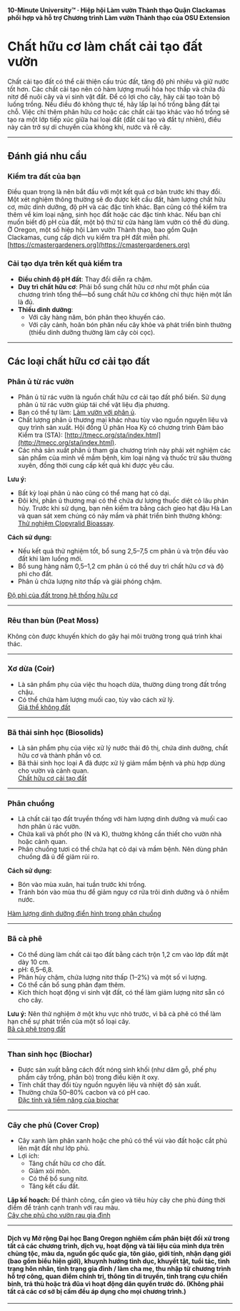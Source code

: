 #### 10-Minute University™ · Hiệp hội Làm vườn Thành thạo Quận Clackamas phối hợp và hỗ trợ Chương trình Làm vườn Thành thạo của OSU Extension

# Chất hữu cơ làm chất cải tạo đất vườn

Chất cải tạo đất có thể cải thiện cấu trúc đất, tăng độ phì nhiêu và giữ nước tốt hơn. Các chất cải tạo nên có hàm lượng muối hóa học thấp và chứa đủ nitơ để nuôi cây và vi sinh vật đất. Để có lợi cho cây, hãy cải tạo toàn bộ luống trồng. Nếu điều đó không thực tế, hãy lấp lại hố trồng bằng đất tại chỗ. Việc chỉ thêm phân hữu cơ hoặc các chất cải tạo khác vào hố trồng sẽ tạo ra một lớp tiếp xúc giữa hai loại đất (đất cải tạo và đất tự nhiên), điều này cản trở sự di chuyển của không khí, nước và rễ cây.

---

## Đánh giá nhu cầu

### Kiểm tra đất của bạn

Điều quan trọng là nên bắt đầu với một kết quả cơ bản trước khi thay đổi. Một xét nghiệm thông thường sẽ đo được kết cấu đất, hàm lượng chất hữu cơ, mức dinh dưỡng, độ pH và các đặc tính khác. Bạn cũng có thể kiểm tra thêm về kim loại nặng, sinh học đất hoặc các đặc tính khác. Nếu bạn chỉ muốn biết độ pH của đất, một bộ thử từ cửa hàng làm vườn có thể đủ dùng. Ở Oregon, một số hiệp hội Làm vườn Thành thạo, bao gồm Quận Clackamas, cung cấp dịch vụ kiểm tra pH đất miễn phí.  
[https://cmastergardeners.org](https://cmastergardeners.org)

### Cải tạo dựa trên kết quả kiểm tra

- **Điều chỉnh độ pH đất**: Thay đổi diễn ra chậm.
- **Duy trì chất hữu cơ**: Phải bổ sung chất hữu cơ như một phần của chương trình tổng thể—bổ sung chất hữu cơ không chỉ thực hiện một lần là đủ.
- **Thiếu dinh dưỡng**:
  - Với cây hàng năm, bón phân theo khuyến cáo.
  - Với cây cảnh, hoãn bón phân nếu cây khỏe và phát triển bình thường (thiếu dinh dưỡng thường làm cây còi cọc).

---

## Các loại chất hữu cơ cải tạo đất

### Phân ủ từ rác vườn

- Phân ủ từ rác vườn là nguồn chất hữu cơ cải tạo đất phổ biến. Sử dụng phân ủ từ rác vườn giúp tái chế vật liệu địa phương.
- Bạn có thể tự làm: [Làm vườn với phân ủ](https://cmastergardeners.files.wordpress.com/2022/02/gardening-with-compost.pdf).
- Chất lượng phân ủ thương mại khác nhau tùy vào nguồn nguyên liệu và quy trình sản xuất. Hội đồng Ủ phân Hoa Kỳ có chương trình Đảm bảo Kiểm tra (STA): [http://tmecc.org/sta/index.html](http://tmecc.org/sta/index.html).
- Các nhà sản xuất phân ủ tham gia chương trình này phải xét nghiệm các sản phẩm của mình về mầm bệnh, kim loại nặng và thuốc trừ sâu thường xuyên, đồng thời cung cấp kết quả khi được yêu cầu.

**Lưu ý:**

- Bất kỳ loại phân ủ nào cũng có thể mang hạt cỏ dại.
- Đôi khi, phân ủ thương mại có thể chứa dư lượng thuốc diệt cỏ lâu phân hủy. Trước khi sử dụng, bạn nên kiểm tra bằng cách gieo hạt đậu Hà Lan và quan sát xem chúng có nảy mầm và phát triển bình thường không: [Thử nghiệm Clopyralid Bioassay](https://s3.wp.wsu.edu/uploads/sites/411/2014/12/PDF_Clopyralid_Bioassay.pdf).

**Cách sử dụng:**

- Nếu kết quả thử nghiệm tốt, bổ sung 2,5–7,5 cm phân ủ và trộn đều vào đất khi làm luống mới.
- Bổ sung hàng năm 0,5–1,2 cm phân ủ có thể duy trì chất hữu cơ và độ phì cho đất.
- Phân ủ chứa lượng nitơ thấp và giải phóng chậm.

[Độ phì của đất trong hệ thống hữu cơ](https://pubs.extension.wsu.edu/soil-fertility-in-organic-systems-a-guide-for-gardeners-and-small-acreage-farmers)

---

### Rêu than bùn (Peat Moss)

Không còn được khuyến khích do gây hại môi trường trong quá trình khai thác.

---

### Xơ dừa (Coir)

- Là sản phẩm phụ của việc thu hoạch dừa, thường dùng trong đất trồng chậu.
- Có thể chứa hàm lượng muối cao, tùy vào cách xử lý.  
[Giá thể không đất](https://extension.okstate.edu/fact-sheets/soilless-growing-mediums.html)

---

### Bã thải sinh học (Biosolids)

- Là sản phẩm phụ của việc xử lý nước thải đô thị, chứa dinh dưỡng, chất hữu cơ và thành phần vô cơ.
- Bã thải sinh học loại A đã được xử lý giảm mầm bệnh và phù hợp dùng cho vườn và cảnh quan.  
[Chất hữu cơ cải tạo đất](https://pubs.extension.wsu.edu/organic-soil-amendments-in-yards-and-gardens-how-much-is-enough-home-garden-series)

---

### Phân chuồng

- Là chất cải tạo đất truyền thống với hàm lượng dinh dưỡng và muối cao hơn phân ủ rác vườn.
- Chứa kali và phốt pho (N và K), thường không cần thiết cho vườn nhà hoặc cảnh quan.
- Phân chuồng tươi có thể chứa hạt cỏ dại và mầm bệnh. Nên dùng phân chuồng đã ủ để giảm rủi ro.

**Cách sử dụng:**

- Bón vào mùa xuân, hai tuần trước khi trồng.
- Tránh bón vào mùa thu để giảm nguy cơ rửa trôi dinh dưỡng và ô nhiễm nước.

[Hàm lượng dinh dưỡng điển hình trong phân chuồng](https://pubs.extension.wsu.edu/fertilizing-with-manure)

---

### Bã cà phê

- Có thể dùng làm chất cải tạo đất bằng cách trộn 1,2 cm vào lớp đất mặt dày 10 cm.
- pH: 6,5–6,8.
- Phân hủy chậm, chứa lượng nitơ thấp (1–2%) và một số vi lượng.
- Có thể cần bổ sung phân đạm thêm.
- Kích thích hoạt động vi sinh vật đất, có thể làm giảm lượng nitơ sẵn có cho cây.

**Lưu ý:** Nên thử nghiệm ở một khu vực nhỏ trước, vì bã cà phê có thể làm hạn chế sự phát triển của một số loại cây.  
[Bã cà phê trong đất](https://today.oregonstate.edu/news/used-appropriately-coffee-grounds-improve-soil-and-kill-slugs)

---

### Than sinh học (Biochar)

- Được sản xuất bằng cách đốt nóng sinh khối (như dăm gỗ, phế phụ phẩm cây trồng, phân bò) trong điều kiện ít oxy.
- Tính chất thay đổi tùy nguồn nguyên liệu và nhiệt độ sản xuất.
- Thường chứa 50–80% cacbon và có pH cao.  
[Đặc tính và tiềm năng của biochar](https://extension.psu.edu/biochar-properties-and-potential)

---

### Cây che phủ (Cover Crop)

- Cây xanh làm phân xanh hoặc che phủ có thể vùi vào đất hoặc cắt phủ lên mặt đất như lớp phủ.
- Lợi ích:
  - Tăng chất hữu cơ cho đất.
  - Giảm xói mòn.
  - Có thể bổ sung nitơ.
  - Tăng kết cấu đất.

**Lập kế hoạch:** Để thành công, cần gieo và tiêu hủy cây che phủ đúng thời điểm để tránh cạnh tranh với rau màu.  
[Cây che phủ cho vườn rau gia đình](https://cmastergardeners.files.wordpress.com/2022/10/cover-crops-for-home-vegetable-gardens.pdf)

---

#### Dịch vụ Mở rộng Đại học Bang Oregon nghiêm cấm phân biệt đối xử trong tất cả các chương trình, dịch vụ, hoạt động và tài liệu của mình dựa trên chủng tộc, màu da, nguồn gốc quốc gia, tôn giáo, giới tính, nhận dạng giới (bao gồm biểu hiện giới), khuynh hướng tình dục, khuyết tật, tuổi tác, tình trạng hôn nhân, tình trạng gia đình / làm cha mẹ, thu nhập từ chương trình hỗ trợ công, quan điểm chính trị, thông tin di truyền, tình trạng cựu chiến binh, trả thù hoặc trả đũa vì hoạt động dân quyền trước đó. (Không phải tất cả các cơ sở bị cấm đều áp dụng cho mọi chương trình.)
---
